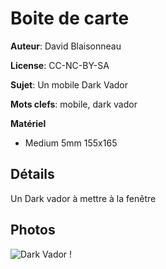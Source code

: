 Boite de carte
==============

**Auteur**: David Blaisonneau

**License**: CC-NC-BY-SA

**Sujet**: Un mobile Dark Vador

**Mots clefs**: mobile, dark vador

**Matériel**

- Medium 5mm 155x165


Détails
--------
Un Dark vador à mettre à la fenêtre


Photos
------

![Dark Vador !](https://raw.githubusercontent.com/FablabLannion/lasercut/master/projects/mobile_dark_vador/20151213_123817.jpg)
